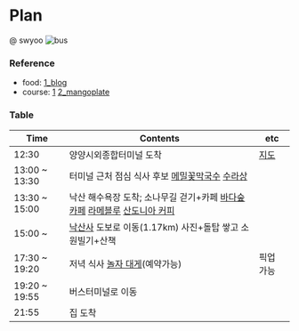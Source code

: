 

# Plan
@ swyoo 
![bus](C:\Users\유성욱\Desktop\Plan\bus.jpg)

### Reference
* food: [1_blog](https://m.post.naver.com/viewer/postView.nhn?volumeNo=19308706&memberNo=4292911&vType=VERTICAL) 
* course: [1](https://m.post.naver.com/viewer/postView.nhn?volumeNo=16336354&memberNo=8591454&searchKeyword=%EA%B0%95%EC%9B%90%EB%8F%84%20%EC%96%91%EC%96%91&searchRank=3) [2_mangoplate](https://www.mangoplate.com/search/%EC%96%91%EC%96%91%EA%B5%B0)

### Table
| Time | Contents | etc  |
| ---- | -------- | ---- |
|12:30 | 양양시외종합터미널 도착 |[지도](https://map.naver.com/?sText=7ISc7Jq464yA7J6F6rWs7JetIDLtmLjshKA%3D&dtPathType=0&lng=e70e9beaa1760cac68318d7b3dfa0440&mapMode=0&eText=6rCV7JuQ64%2BEIOyWkeyWkeq1sA%3D%3D&sType=SITE_1&lat=cdaad1a700a58b77dadaf886660ae69b&dlevel=12&enc=b64&elng=9a7b9a0c0f76108b63fd0d7355ae35b4&sdid=13479301&eslng=b4b6fac8cfb07ae454710d88d04c76b1&menu=route&elat=8ab9415e944479e3b4964f8d36e8ff35&pathType=1&slng=af9254f3cae65524c3feaca5825719c8&slat=55dfda1d83d5fa88623535b19cfb73b1&eslat=960ea20fc0f9c0b65121e8d176a975ba) |
|13:00 ~ 13:30| 터미널 근처 점심 식사 후보 [메밀꽃막국수](https://www.mangoplate.com/restaurants/RBgdARORjq)  [수라상](https://www.mangoplate.com/restaurants/2DqESMOBNo) ||
|13:30 ~ 15:00| 낙산 해수욕장 도착; 소나무길 걷기+카페 [바다숲카페](http://blog.naver.com/PostView.nhn?blogId=jun_ho0510&logNo=221204256180&parentCategoryNo=&categoryNo=26&viewDate=&isShowPopularPosts=true&from=search) [라메블루](https://m.blog.naver.com/PostView.nhn?blogId=puyomint&logNo=221074321151&proxyReferer=https%3A%2F%2Fwww.google.com%2F) [산도니아 커피]((http://blog.naver.com/PostView.nhn?blogId=basecampkim&logNo=221285823891&parentCategoryNo=&categoryNo=11&viewDate=&isShowPopularPosts=true&from=search)) | |
|15:00 ~ | [낙산사](https://map.naver.com/) 도보로 이동(1.17km) 사진+돌탑 쌓고 소원빌기+산책 ||
| 17:30 ~ 19:20 | 저녁 식사 [놀자 대게](https://m.blog.naver.com/ksg2003kr/221432027375)(예약가능) | 픽업 가능 |
| 19:20 ~ 19:55 | 버스터미널로 이동  | |
|21:55| 집 도착 ||

